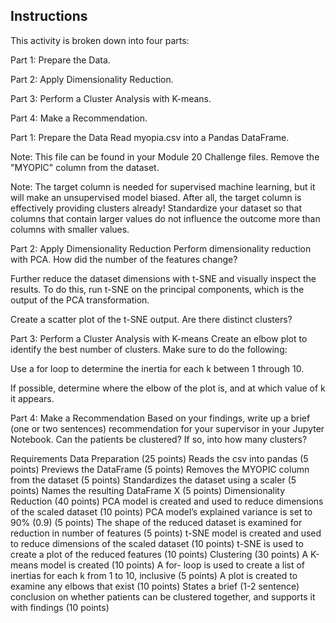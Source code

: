 ## Instructions
This activity is broken down into four parts:

Part 1: Prepare the Data.

Part 2: Apply Dimensionality Reduction.

Part 3: Perform a Cluster Analysis with K-means.

Part 4: Make a Recommendation.

Part 1: Prepare the Data
Read myopia.csv into a Pandas DataFrame.

Note: This file can be found in your Module 20 Challenge files.
Remove the "MYOPIC" column from the dataset.

Note: The target column is needed for supervised machine learning, but it will make an unsupervised model biased. After all, the target column is effectively providing clusters already!
Standardize your dataset so that columns that contain larger values do not influence the outcome more than columns with smaller values.

Part 2: Apply Dimensionality Reduction
Perform dimensionality reduction with PCA. How did the number of the features change?

Further reduce the dataset dimensions with t-SNE and visually inspect the results. To do this, run t-SNE on the principal components, which is the output of the PCA transformation.

Create a scatter plot of the t-SNE output. Are there distinct clusters?

Part 3: Perform a Cluster Analysis with K-means
Create an elbow plot to identify the best number of clusters. Make sure to do the following:

Use a for loop to determine the inertia for each k between 1 through 10.

If possible, determine where the elbow of the plot is, and at which value of k it appears.

Part 4: Make a Recommendation
Based on your findings, write up a brief (one or two sentences) recommendation for your supervisor in your Jupyter Notebook. Can the patients be clustered? If so, into how many clusters?

Requirements
Data Preparation (25 points)
Reads the csv into pandas (5 points)
Previews the DataFrame (5 points)
Removes the MYOPIC column from the dataset (5 points)
Standardizes the dataset using a scaler (5 points)
Names the resulting DataFrame X (5 points)
Dimensionality Reduction (40 points)
PCA model is created and used to reduce dimensions of the scaled dataset (10 points)
PCA model’s explained variance is set to 90% (0.9) (5 points)
The shape of the reduced dataset is examined for reduction in number of features (5 points)
t-SNE model is created and used to reduce dimensions of the scaled dataset (10 points)
t-SNE is used to create a plot of the reduced features (10 points)
Clustering (30 points)
A K-means model is created (10 points)
A for- loop is used to create a list of inertias for each k from 1 to 10, inclusive (5 points)
A plot is created to examine any elbows that exist (10 points)
States a brief (1-2 sentence) conclusion on whether patients can be clustered together, and supports it with findings (10 points)

